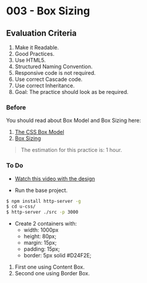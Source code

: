 # 003 - Box Sizing

## Evaluation Criteria

1. Make it Readable.
2. Good Practices.
3. Use HTML5.
4. Structured Naming Convention.
5. Responsive code is not required.
6. Use correct Cascade code.
7. Use correct Inheritance.
8. Goal: The practice should look as be required.


### Before 
You should read about Box Model and Box Sizing here:

1. [The CSS Box Model][1] 
2. [Box Sizing][2]

> The estimation for this practice is: 1 hour.

### To Do

- [Watch this video with the design][3]

- Run the base project.

```sh
$ npm install http-server -g
$ cd u-css/
$ http-server ./src -p 3000
```

- Create 2 containers with:
   -  width: 1000px
   -  height: 80px;
   - margin: 15px;
   - padding: 15px;
   - border: 5px solid #D24F2E;

1. First one using Content Box.
2. Second one using Border Box.

[1]: https://css-tricks.com/the-css-box-model/ 
[2]: https://css-tricks.com/almanac/properties/b/box-sizing/
[3]: https://drive.google.com/a/talosdigital.com/file/d/11cZG-Vd0vj6Nrf_V-g9OeEvdtGkBO8iI/view?usp=sharing
